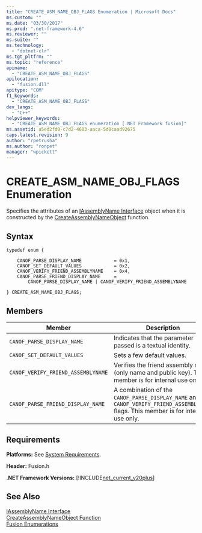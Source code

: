 ```yaml
---
title: "CREATE_ASM_NAME_OBJ_FLAGS Enumeration | Microsoft Docs"
ms.custom: ""
ms.date: "03/30/2017"
ms.prod: ".net-framework-4.6"
ms.reviewer: ""
ms.suite: ""
ms.technology: 
  - "dotnet-clr"
ms.tgt_pltfrm: ""
ms.topic: "reference"
apiname: 
  - "CREATE_ASM_NAME_OBJ_FLAGS"
apilocation: 
  - "fusion.dll"
apitype: "COM"
f1_keywords: 
  - "CREATE_ASM_NAME_OBJ_FLAGS"
dev_langs: 
  - "C++"
helpviewer_keywords: 
  - "CREATE_ASM_NAME_OBJ_FLAGS enumeration [.NET Framework fusion]"
ms.assetid: a5ed2fd0-c7d2-4603-aaca-5d0caad92675
caps.latest.revision: 9
author: "rpetrusha"
ms.author: "ronpet"
manager: "wpickett"
---
```

# CREATE_ASM_NAME_OBJ_FLAGS Enumeration
Specifies the attributes of an [IAssemblyName Interface](../../../../docs/framework/unmanaged-api/fusion/iassemblyname-interface.md) object when it is constructed by the [CreateAssemblyNameObject](../../../../docs/framework/unmanaged-api/fusion/createassemblynameobject-function.md) function.  
  
## Syntax  
  
```  
typedef enum {  
  
    CANOF_PARSE_DISPLAY_NAME            = 0x1,  
    CANOF_SET_DEFAULT_VALUES            = 0x2,  
    CANOF_VERIFY_FRIEND_ASSEMBLYNAME    = 0x4,  
    CANOF_PARSE_FRIEND_DISPLAY_NAME     =   
        CANOF_PARSE_DISPLAY_NAME | CANOF_VERIFY_FRIEND_ASSEMBLYNAME  
  
} CREATE_ASM_NAME_OBJ_FLAGS;  
```  
  
## Members  
  
|Member|Description|  
|------------|-----------------|  
|`CANOF_PARSE_DISPLAY_NAME`|Indicates that the parameter passed is a textual identity.|  
|`CANOF_SET_DEFAULT_VALUES`|Sets a few default values.|  
|`CANOF_VERIFY_FRIEND_ASSEMBLYNAME`|Verifies the friend assembly rule (only name and public key). This member is for internal use only.|  
|`CANOF_PARSE_FRIEND_DISPLAY_NAME`|A combination of the `CANOF_PARSE_DISPLAY_NAME` and `CANOF_VERIFY_FRIEND_ASSEMBLYNAME` flags. This member is for internal use only.|  
  
## Requirements  
 **Platforms:** See [System Requirements](../../../../docs/framework/getting-started/system-requirements.md).  
  
 **Header:** Fusion.h  
  
 **.NET Framework Versions:** [!INCLUDE[net_current_v20plus](../../../../includes/net-current-v20plus-md.md)]  
  
## See Also  
 [IAssemblyName Interface](../../../../docs/framework/unmanaged-api/fusion/iassemblyname-interface.md)   
 [CreateAssemblyNameObject Function](../../../../docs/framework/unmanaged-api/fusion/createassemblynameobject-function.md)   
 [Fusion Enumerations](../../../../docs/framework/unmanaged-api/fusion/fusion-enumerations.md)